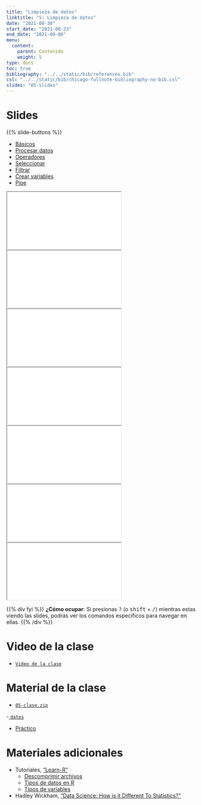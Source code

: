 ```yaml
---
title: "Limpieza de datos"
linktitle: "5: Limpieza de datos"
date: "2021-08-30"
start_date: "2021-08-23"
end_date: "2021-09-06"
menu:
  content:
    parent: Contenido
    weight: 5
type: docs
toc: true
bibliography: "../../static/bib/references.bib"
csl: "../../static/bib/chicago-fullnote-bibliography-no-bib.csl"
slides: "05-slides"
---
```


# Slides

{{% slide-buttons %}}

<ul class="nav nav-tabs" id="slide-tabs" role="tablist">
<li class="nav-item">
<a class="nav-link active" id="básicos-tab" data-toggle="tab" href="#básicos" role="tab" aria-controls="básicos" aria-selected="true">Básicos</a>
</li>
<li class="nav-item">
<a class="nav-link" id="procesar-datos-tab" data-toggle="tab" href="#procesar-datos" role="tab" aria-controls="procesar-datos" aria-selected="false">Procesar datos</a>
</li>
<li class="nav-item">
<a class="nav-link" id="operadores-tab" data-toggle="tab" href="#operadores" role="tab" aria-controls="operadores" aria-selected="false">Operadores</a>
</li>
<li class="nav-item">
<a class="nav-link" id="seleccionar-tab" data-toggle="tab" href="#seleccionar" role="tab" aria-controls="seleccionar" aria-selected="false">Seleccionar</a>
</li>
<li class="nav-item">
<a class="nav-link" id="filtrar-tab" data-toggle="tab" href="#filtrar" role="tab" aria-controls="filtrar" aria-selected="false">Filtrar</a>
</li>
<li class="nav-item">
<a class="nav-link" id="crear-variables-tab" data-toggle="tab" href="#crear-variables" role="tab" aria-controls="crear-variables" aria-selected="false">Crear variables</a>
</li>
<li class="nav-item">
<a class="nav-link" id="pipe-tab" data-toggle="tab" href="#pipe" role="tab" aria-controls="pipe" aria-selected="false">Pipe</a>
</li>
</ul>

<div id="slide-tabs" class="tab-content">

<div id="básicos" class="tab-pane fade show active" role="tabpanel" aria-labelledby="básicos-tab">

<div class="embed-responsive embed-responsive-16by9">

<iframe class="embed-responsive-item" src="/slides/05-slides.html#11">
</iframe>

</div>

</div>

<div id="procesar-datos" class="tab-pane fade" role="tabpanel" aria-labelledby="procesar-datos-tab">

<div class="embed-responsive embed-responsive-16by9">

<iframe class="embed-responsive-item" src="/slides/05-slides.html#14">
</iframe>

</div>

</div>

<div id="operadores" class="tab-pane fade" role="tabpanel" aria-labelledby="operadores-tab">

<div class="embed-responsive embed-responsive-16by9">

<iframe class="embed-responsive-item" src="/slides/05-slides.html#29">
</iframe>

</div>

</div>

<div id="seleccionar" class="tab-pane fade" role="tabpanel" aria-labelledby="seleccionar-tab">

<div class="embed-responsive embed-responsive-16by9">

<iframe class="embed-responsive-item" src="/slides/05-slides.html#35">
</iframe>

</div>

</div>

<div id="filtrar" class="tab-pane fade" role="tabpanel" aria-labelledby="filtrar-tab">

<div class="embed-responsive embed-responsive-16by9">

<iframe class="embed-responsive-item" src="/slides/05-slides.html#45">
</iframe>

</div>

</div>

<div id="crear-variables" class="tab-pane fade" role="tabpanel" aria-labelledby="crear-variables-tab">

<div class="embed-responsive embed-responsive-16by9">

<iframe class="embed-responsive-item" src="/slides/05-slides.html#52">
</iframe>

</div>

</div>

<div id="pipe" class="tab-pane fade" role="tabpanel" aria-labelledby="pipe-tab">

<div class="embed-responsive embed-responsive-16by9">

<iframe class="embed-responsive-item" src="/slides/05-slides.html#55">
</iframe>

</div>

</div>

</div>

{{% div fyi %}}
**¿Cómo ocupar**: Si presionas <kbd>?</kbd> (o <kbd>shift</kbd> + <kbd>/</kbd>) mientras estas viendo las slides, podrás ver los comandos específicos para navegar en ellas.
{{% /div %}}

# Video de la clase

-   [<i class="fas fa-video"></i> `Video de la clase`](https://zoom.us/rec/share/aOFcfYCGklH3cO41xd-WeFzC5oLS72a61wec84SYdTdDTiP-aGjV4rRWWWOj3mcj.1tjrSMe4RddJNO9i?startTime=1630364611000)

# Material de la clase

-   [<i class="fas fa-file-archive"></i> `05-clase.zip`](https://github.com/learn-R/05-class/raw/main/05-clase.zip)

\-[<i class="fas fa-<Datos para la clase"></i> `datos`](https://drive.google.com/drive/folders/1Orgb3Qb9LcjTfjYMdIdy7SWd3xDMrTbG?usp=sharing)

-   [<i class="fas fa-laptop-code"></i> Práctico](/example/05-practico/)

# Materiales adicionales

-   <i class="fab fa-youtube"></i> Tutoriales, [“Learn-R”](https://www.youtube.com/watch?v=UOoMzaWOQJA)
    -   [<i class="fas fa-file-o"></i> Descomprimir archivos](/resource/unzipping)
    -   [<i class="fas fa-file-o"></i> Tipos de datos en R](/resource/r-data-types-example)
    -   [<i class="fas fa-file-o"></i> Tipos de variables](/resource/r-data-types)
-   <i class="fas fa-book"></i> Hadley Wickham, [“Data Science: How is it Different To Statistics?”](http://bulletin.imstat.org/2014/09/data-science-how-is-it-different-to-statistics%E2%80%89/)

